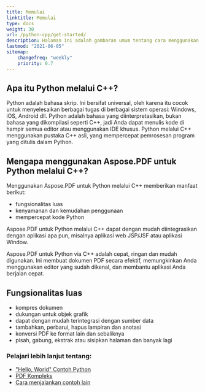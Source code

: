 ```yaml
---
title: Memulai 
linktitle: Memulai
type: docs
weight: 30
url: /python-cpp/get-started/
description: Halaman ini adalah gambaran umum tentang cara menggunakan Aspose.PDF untuk Python melalui C++ untuk membuat dan mengedit dokumen PDF
lastmod: "2021-06-05"   
sitemap: 
    changefreq: "weekly"
    priority: 0.7
---
```


## Apa itu Python melalui C++?

Python adalah bahasa skrip. Ini bersifat universal, oleh karena itu cocok untuk menyelesaikan berbagai tugas di berbagai sistem operasi: Windows, iOS, Android dll. Python adalah bahasa yang diinterpretasikan, bukan bahasa yang dikompilasi seperti C++, jadi Anda dapat menulis kode di hampir semua editor atau menggunakan IDE khusus. Python melalui C++ menggunakan pustaka C++ asli, yang mempercepat pemrosesan program yang ditulis dalam Python.

## Mengapa menggunakan Aspose.PDF untuk Python melalui C++?

Menggunakan Aspose.PDF untuk Python melalui C++ memberikan manfaat berikut:

- fungsionalitas luas
- kenyamanan dan kemudahan penggunaan
- mempercepat kode Python

Aspose.PDF untuk Python melalui C++ dapat dengan mudah diintegrasikan dengan aplikasi apa pun, misalnya aplikasi web JSP/JSF atau aplikasi Window.

Aspose.PDF untuk Python via C++ adalah cepat, ringan dan mudah digunakan. Ini membuat dokumen PDF secara efektif, memungkinkan Anda menggunakan editor yang sudah dikenal, dan membantu aplikasi Anda berjalan cepat.

## Fungsionalitas luas

- kompres dokumen
- dukungan untuk objek grafik
- dapat dengan mudah terintegrasi dengan sumber data
- tambahkan, perbarui, hapus lampiran dan anotasi
- konversi PDF ke format lain dan sebaliknya
- pisah, gabung, ekstrak atau sisipkan halaman dan banyak lagi

### Pelajari lebih lanjut tentang:

- ["Hello, World" Contoh Python](/pdf/python-cpp/hello-world-example/)
- [PDF Kompleks](/pdf/python-cpp/complex-pdf-example/)
- [Cara menjalankan contoh lain](/pdf/python-cpp/how-to-run-other-examples/)